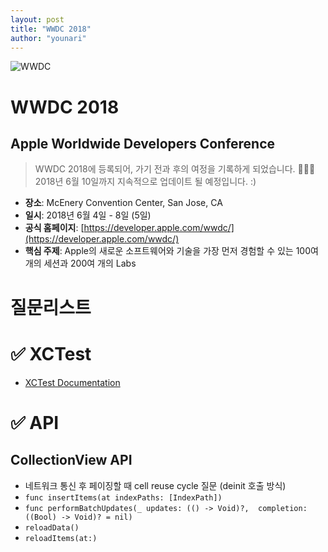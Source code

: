 ```yaml
---
layout: post
title: "WWDC 2018"
author: "younari"
---
```


![WWDC](https://younari.github.io/images/WWDC2018.png)

# WWDC 2018
## Apple Worldwide Developers Conference

> WWDC 2018에 등록되어, 가기 전과 후의 여정을 기록하게 되었습니다. 🙏🏻✨ 2018년 6월 10일까지 지속적으로 업데이트 될 예정입니다. :)

- **장소**: McEnery Convention Center, San Jose, CA
- **일시**: 2018년 6월 4일 - 8일 (5일)
- **공식 홈페이지**: [https://developer.apple.com/wwdc/](https://developer.apple.com/wwdc/)
- **핵심 주제**: Apple의 새로운 소프트웨어와 기술을 가장 먼저 경험할 수 있는 100여 개의 세션과 200여 개의 Labs


# 질문리스트


# ✅ XCTest
- [XCTest Documentation](https://developer.apple.com/documentation/xctest)

# ✅ API

## CollectionView API 
- 네트워크 통신 후 페이징할 때 cell reuse cycle 질문 (deinit 호출 방식)
- `func insertItems(at indexPaths: [IndexPath])`
- `func performBatchUpdates(_ updates: (() -> Void)?, 
              completion: ((Bool) -> Void)? = nil)`
- `reloadData()`
- `reloadItems(at:)`
